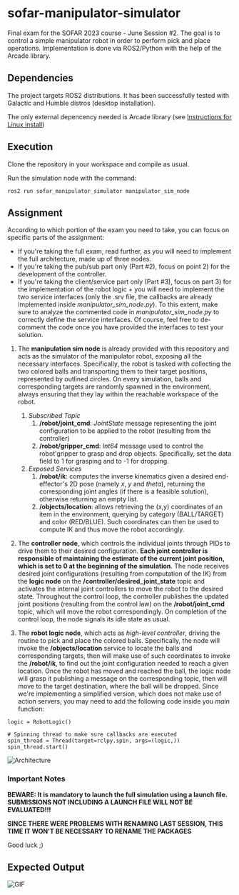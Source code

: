 # sofar-manipulator-simulator
Final exam for the SOFAR 2023 course - June Session #2. The goal is to control a simple manipulator robot in order to perform pick and place operations. Implementation is done via ROS2/Python with the help of the Arcade library.

## Dependencies

The project targets ROS2 distributions. It has been successfully tested with Galactic and Humble distros (desktop installation).

The only external depencency needed is Arcade library (see [Instructions for Linux install](https://api.arcade.academy/en/latest/install/linux.html))

## Execution

Clone the repository in your workspace and compile as usual.

Run the simulation node with the command:

```ros2 run sofar_manipulator_simulator manipulator_sim_node```

## Assignment

According to which portion of the exam you need to take, you can focus on specific parts of the assignment:
- If you're taking the full exam, read further, as you will need to implement the full architecture, made up of three nodes.
- If you're taking the pub/sub part only (Part #2), focus on point 2) for the development of the controller.
- If you're taking the client/service part only (Part #3), focus on part 3) for the implementation of the robot logic + you will need to implement the two service interfaces (only the .srv file, the callbacks are already implemented inside *manipulator_sim_node.py*). To this extent, make sure to analyze the commented code in *manipulator_sim_node.py* to correctly define the service interfaces. Of course, feel free to de-comment the code once you have provided the interfaces to test your solution.

1) The **manipulation sim node** is already provided with this repository and acts as the simulator of the manipulator robot, exposing all the necessary interfaces. Specifically, the robot is tasked with collecting the two colored balls and transporting them to their target positions, represented by outlined circles. On every simulation, balls and corresponding targets are randomly spawned in the environment, always ensuring that they lay within the reachable workspace of the robot.
    1. *Subscribed Topic*
       1) **/robot/joint_cmd**: *JointState* message representing the joint configuration to be applied to the robot (resulting from the controller)
       2) **/robot/gripper_cmd**: *Int64* message used to control the robot'gripper to grasp and drop objects. Specifically, set the data field to 1 for grasping and to -1 for dropping.
    2. *Exposed Services*
       1) **/robot/ik**: computes the inverse kinematics given a desired end-effector's 2D pose (namely *x*, *y* and *theta*), returning the corresponding joint angles (if there is a feasible solution), otherwise returning an empty list.
       2) **/objects/location**: allows retrieving the (x,y) coordinates of an item in the environment, querying by category (BALL/TARGET) and color (RED/BLUE). Such coordinates can then be used to compute IK and thus move the robot accordingly.

2) The **controller node**, which controls the individual joints through PIDs to drive them to their desired configuration. **Each joint controller is responsible of maintaining the estimate of the current joint position, which is set to 0 at the beginning of the simulation**. The node receives desired joint configurations (resulting from computation of the IK) from the **logic node** on the **/controller/desired_joint_state** topic and activates the internal joint controllers to move the robot to the desired state. Throughout the control loop, the controller publishes the updated joint positions (resulting from the control law) on the **/robot/joint_cmd** topic, which will move the robot correspondingly. On completion of the control loop, the node signals its idle state as usual.

3) The **robot logic node**, which acts as *high-level controller*, driving the routine to pick and place the colored balls. Specifically, the node will invoke the **/objects/location** service to locate the balls and corresponding targets, then will make use of such coordinates to invoke the **/robot/ik**, to find out the joint configuration needed to reach a given location. Once the robot has moved and reached the ball, the logic node will grasp it publishing a message on the corresponding topic, then will move to the target destination, where the ball will be dropped. Since we're implementing a simplified version, which does not make use of action servers, you may need to add the following code inside you *main* function:

```
logic = RobotLogic()
    
# Spinning thread to make sure callbacks are executed
spin_thread = Thread(target=rclpy.spin, args=(logic,))
spin_thread.start()
```

![Architecture](sofar_manipulator_simulator/resource/architecture-final.png)

### Important Notes

**BEWARE: It is mandatory to launch the full simulation using a launch file. SUBMISSIONS NOT INCLUDING A LAUNCH FILE WILL NOT BE EVALUATED!!!**

**SINCE THERE WERE PROBLEMS WITH RENAMING LAST SESSION, THIS TIME IT WON'T BE NECESSARY TO RENAME THE PACKAGES**

Good luck ;)

## Expected Output

![GIF]([https://github.com/SimoneMacci0/sofar_manipulator_simulator/blob/main/sofar_manipulator_simulator/resource/output-final.gif](https://github.com/SimoneMacci0/sofar-manipulator-simulator/blob/main/sofar_manipulator_simulator/resource/output-final.gif))

